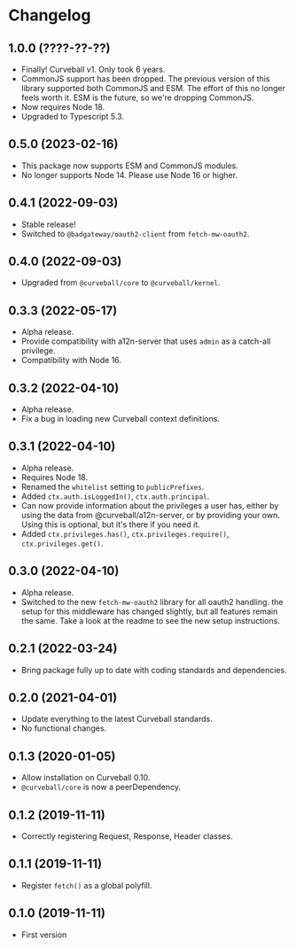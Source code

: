 Changelog
=========

1.0.0 (????-??-??)
------------------

* Finally! Curveball v1. Only took 6 years.
* CommonJS support has been dropped. The previous version of this library
  supported both CommonJS and ESM. The effort of this no longer feels worth it.
  ESM is the future, so we're dropping CommonJS.
* Now requires Node 18.
* Upgraded to Typescript 5.3.


0.5.0 (2023-02-16)
------------------

* This package now supports ESM and CommonJS modules.
* No longer supports Node 14. Please use Node 16 or higher.


0.4.1 (2022-09-03)
------------------

* Stable release!
* Switched to `@badgateway/oauth2-client` from `fetch-mw-oauth2`.


0.4.0 (2022-09-03)
------------------

* Upgraded from `@curveball/core` to `@curveball/kernel`.


0.3.3 (2022-05-17)
------------------

* Alpha release.
* Provide compatibility with a12n-server that uses `admin` as a catch-all
  privilege.
* Compatibility with Node 16.


0.3.2 (2022-04-10)
------------------

* Alpha release.
* Fix a bug in loading new Curveball context definitions.


0.3.1 (2022-04-10)
------------------

* Alpha release.
* Requires Node 18.
* Renamed the `whitelist` setting to `publicPrefixes`.
* Added `ctx.auth.isLoggedIn()`, `ctx.auth.principal`.
* Can now provide information about the privileges a user has, either by using
  the data from @curveball/a12n-server, or by providing your own. Using this is
  optional, but it's there if you need it.
* Added `ctx.privileges.has()`, `ctx.privileges.require()`,
  `ctx.privileges.get()`.


0.3.0 (2022-04-10)
------------------

* Alpha release.
* Switched to the new `fetch-mw-oauth2` library for all oauth2 handling. the
  setup for this middleware has changed slightly, but all features remain the
  same. Take a look at the readme to see the new setup instructions.


0.2.1 (2022-03-24)
------------------

* Bring package fully up to date with coding standards and dependencies.


0.2.0 (2021-04-01)
------------------

* Update everything to the latest Curveball standards.
* No functional changes.


0.1.3 (2020-01-05)
------------------

* Allow installation on Curveball 0.10.
* `@curveball/core` is now a peerDependency.


0.1.2 (2019-11-11)
------------------

* Correctly registering Request, Response, Header classes.


0.1.1 (2019-11-11)
------------------

* Register `fetch()` as a global polyfill.


0.1.0 (2019-11-11)
------------------

* First version
